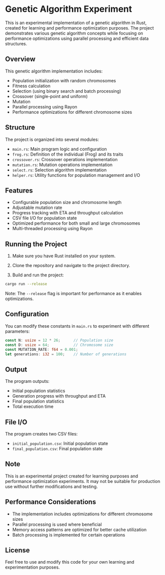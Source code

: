 # Genetic Algorithm Experiment

This is an experimental implementation of a genetic algorithm in Rust, created for learning and performance optimization purposes. The project demonstrates various genetic algorithm concepts while focusing on performance optimizations using parallel processing and efficient data structures.

## Overview

This genetic algorithm implementation includes:

- Population initialization with random chromosomes
- Fitness calculation
- Selection (using binary search and batch processing)
- Crossover (single-point and uniform)
- Mutation
- Parallel processing using Rayon
- Performance optimizations for different chromosome sizes

## Structure

The project is organized into several modules:

- `main.rs`: Main program logic and configuration
- `frog.rs`: Definition of the individual (Frog) and its traits
- `crossover.rs`: Crossover operations implementation
- `mutation.rs`: Mutation operations implementation
- `select.rs`: Selection algorithm implementation
- `helper.rs`: Utility functions for population management and I/O

## Features

- Configurable population size and chromosome length
- Adjustable mutation rate
- Progress tracking with ETA and throughput calculation
- CSV file I/O for population state
- Optimized performance for both small and large chromosomes
- Multi-threaded processing using Rayon

## Running the Project

1. Make sure you have Rust installed on your system.

2. Clone the repository and navigate to the project directory.

3. Build and run the project:
```bash
cargo run --release
```

Note: The `--release` flag is important for performance as it enables optimizations.

## Configuration

You can modify these constants in `main.rs` to experiment with different parameters:

```rust
const N: usize = 12 * 26;      // Population size
const D: usize = 64;           // Chromosome size
const MUTATION_RATE: f64 = 0.001;
let generations: i32 = 100;    // Number of generations
```

## Output

The program outputs:
- Initial population statistics
- Generation progress with throughput and ETA
- Final population statistics
- Total execution time

## File I/O

The program creates two CSV files:
- `initial_population.csv`: Initial population state
- `final_population.csv`: Final population state

## Note

This is an experimental project created for learning purposes and performance optimization experiments. It may not be suitable for production use without further modifications and testing.

## Performance Considerations

- The implementation includes optimizations for different chromosome sizes
- Parallel processing is used where beneficial
- Memory access patterns are optimized for better cache utilization
- Batch processing is implemented for certain operations

## License

Feel free to use and modify this code for your own learning and experimentation purposes.
